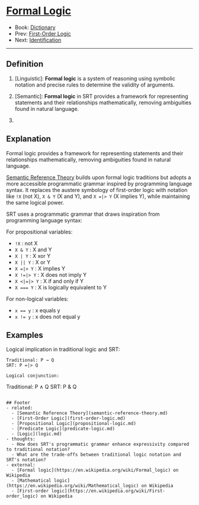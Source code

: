 # [Formal Logic](https://dna-platform.github.io/inexplicable-phenomena/dictionary/formal-logic.html)
- Book: [Dictionary](./.dictionary.md)
- Prev: [First-Order Logic](./first-order-logic.md)
- Next: [Identification](./identification.md)
---

## Definition

1. [Linguistic]: **Formal logic** is a system of reasoning using symbolic notation and precise rules to determine the validity of arguments.

2. [Semantic]: **Formal logic** in SRT provides a framework for representing statements and their relationships mathematically, removing ambiguities found in natural language.

3. [Formal]: {TBD}

## Explanation

Formal logic provides a framework for representing statements and their relationships mathematically, removing ambiguities found in natural language.

[Semantic Reference Theory](semantic-reference-theory.md) builds upon formal logic traditions but adopts a more accessible programmatic grammar inspired by programming language syntax. It replaces the austere symbology of first-order logic with notation like `!X` (not X), `X & Y` (X and Y), and `X =|> Y` (X implies Y), while maintaining the same logical power.

SRT uses a programmatic grammar that draws inspiration from programming language syntax:

For propositional variables:
- `!X` : not X  
- `X & Y` : X and Y  
- `X | Y` : X xor Y  
- `X || Y` : X or Y  
- `X =|> Y` : X implies Y  
- `X !=|> Y` : X does not imply Y  
- `X <|=|> Y` : X if and only if Y
- `X === Y` : X is logically equivalent to Y

For non-logical variables:
- `x == y` : x equals y  
- `x != y` : x does not equal y

## Examples

Logical implication in traditional logic and SRT:
```
Traditional: P → Q
SRT: P =|> Q

Logical conjunction:
```
Traditional: P ∧ Q
SRT: P & Q
```

## Footer
- related:
  - [Semantic Reference Theory](semantic-reference-theory.md)
  - [First-Order Logic](first-order-logic.md)
  - [Propositional Logic](propositional-logic.md)
  - [Predicate Logic](predicate-logic.md)
  - [Logic](logic.md)
- thoughts:
  - How does SRT's programmatic grammar enhance expressivity compared to traditional notation?
  - What are the trade-offs between traditional logic notation and SRT's notation?
- external:
  - [Formal logic](https://en.wikipedia.org/wiki/Formal_logic) on Wikipedia
  - [Mathematical logic](https://en.wikipedia.org/wiki/Mathematical_logic) on Wikipedia
  - [First-order logic](https://en.wikipedia.org/wiki/First-order_logic) on Wikipedia
```